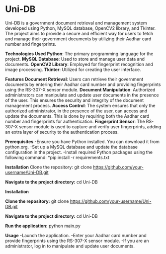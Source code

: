 # Uni-DB
Uni-DB is a government document retrieval and management system developed using Python, MySQL database, OpenCV2 library, and Tkinter. The project aims to provide a secure and efficient way for users to fetch and manage their government documents by utilizing their Aadhar card number and fingerprints.

**Technologies Used**
**Python**: The primary programming language for the project.
**MySQL Database**: Used to store and manage user data and documents.
**OpenCV2 Library**: Employed for fingerprint recognition and image processing.
**Tkinter**: Utilized for creating the user interface.

**Features**
**Document Retrieval**: Users can retrieve their government documents by entering their Aadhar card number and providing fingerprints using the RS-307-X sensor module.
**Document Manipulation**: Authorized administrators can manipulate and update user documents in the presence of the user. This ensures the security and integrity of the document management process.
**Access Control**: The system ensures that only the authorized administrator, in the presence of the user, can access and update the documents. This is done by requiring both the Aadhar card number and fingerprints for authentication.
**Fingerprint Sensor**: The RS-307-X sensor module is used to capture and verify user fingerprints, adding an extra layer of security to the authentication process.

**Prerequisites**
-Ensure you have Python installed. You can download it from python.org.
-Set up a MySQL database and update the database configuration in the project.
-Install required Python packages using the following command:
*pip install -r requirements.txt

**Installation**
Clone the repository:
git clone https://github.com/your-username/Uni-DB.git

**Navigate to the project directory:**
cd Uni-DB

**Installation**

**Clone the repository:**
git clone https://github.com/your-username/Uni-DB.git

**Navigate to the project directory:**
cd Uni-DB

**Run the application:**
python main.py

**Usage**
-Launch the application.
-Enter your Aadhar card number and provide fingerprints using the RS-307-X sensor module.
-If you are an administrator, log in to manipulate and update user documents.
